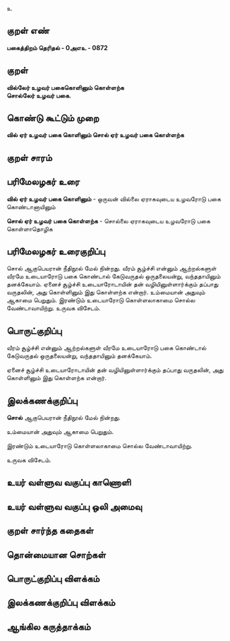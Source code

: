 உ

## குறள் எண் 

**பகைத்திறம் தெரிதல் - 0அஎஉ - 0872**

## குறள் 

**வில்லேர் உழவர் பகைகொளினும் கொள்ளற்க  
சொல்லேர் உழவர் பகை.**

## கொண்டு கூட்டும் முறை

**வில் ஏர் உழவர் பகை கொளினும் சொல் ஏர் உழவர் பகை கொள்ளற்க**

## குறள் சாரம் 


## பரிமேலழகர் உரை

**வில் ஏர் உழவர் பகை கொளினும்** - ஒருவன் வில்லை ஏராகவுடைய உழவரோடு பகை கொண்டானாயினும் 

**சொல் ஏர் உழவர் பகை கொள்ளற்க** - சொல்லை ஏராகவுடைய உழவரோடு பகை கொள்ளாதொழிக

## பரிமேலழகர் உரைகுறிப்பு   

சொல் ஆகுபெயரான் நீதிநூல் மேல் நின்றது. வீரம் சூழ்ச்சி என்னும் ஆற்றல்களுள் வீரமே உடையாரோடு பகை கொண்டால் கேடுவருதல் ஒருதலையன்று, வந்ததாயினும் தனக்கேயாம். ஏனைச் சூழ்ச்சி உடையாரோடாயின் தன் வழியினுள்ளார்க்கும் தப்பாது வருதலின், அது கொள்ளினும் இது கொள்ளற்க என்றார். உம்மையான் அதுவும் ஆகாமை பெறுதும். இரண்டும் உடையாரோடு கொள்ளலாகாமை சொல்ல வேண்டாவாயிற்று. உருவக விசேடம்.

## பொருட்குறிப்பு 

வீரம் சூழ்ச்சி என்னும் ஆற்றல்களுள் வீரமே உடையாரோடு பகை கொண்டால் கேடுவருதல் ஒருதலையன்று, வந்ததாயினும் தனக்கேயாம். 

ஏனைச் சூழ்ச்சி உடையாரோடாயின் தன் வழியினுள்ளார்க்கும் தப்பாது வருதலின், அது கொள்ளினும் இது கொள்ளற்க என்றார்.

## இலக்கணக்குறிப்பு  

**சொல்** ஆகுபெயரான் நீதிநூல் மேல் நின்றது.

உம்மையான் அதுவும் ஆகாமை பெறுதும். 

இரண்டும் உடையாரோடு கொள்ளலாகாமை சொல்ல வேண்டாவாயிற்று. 

உருவக விசேடம்.

## உயர் வள்ளுவ வகுப்பு காணொளி


## உயர் வள்ளுவ வகுப்பு ஒலி அமைவு 

 
## குறள் சார்ந்த கதைகள் 


## தொன்மையான சொற்கள்


## பொருட்குறிப்பு விளக்கம்


## இலக்கணக்குறிப்பு விளக்கம்


## ஆங்கில கருத்தாக்கம் 


